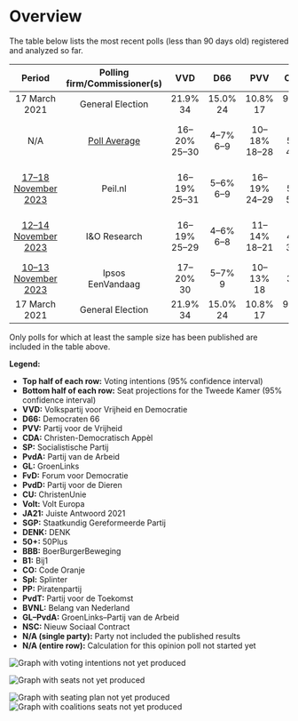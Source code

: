 # Overview

The table below lists the most recent polls (less than 90 days old) registered and analyzed so far.

| Period     | Polling firm/Commissioner(s) | VVD | D66 | PVV | CDA | SP | PvdA | GL | FvD | PvdD | CU | Volt | JA21 | SGP | DENK | 50+ | BBB | B1 | CO | Spl | PP | PvdT | BVNL | GL–PvdA | NSC |
|:----------:|:----------------------------:|:--:|:--:|:--:|:--:|:--:|:--:|:--:|:--:|:--:|:--:|:--:|:--:|:--:|:--:|:--:|:--:|:--:|:--:|:--:|:--:|:--:|:--:|:--:|:--:|
| 17 March 2021 | General Election | 21.9% <br> 34 | 15.0% <br> 24 | 10.8% <br> 17 | 9.5% <br> 15 | 6.0% <br> 9 | 5.7% <br> 9 | 5.2% <br> 8 | 5.0% <br> 8 | 3.8% <br> 6 | 3.4% <br> 5 | 2.4% <br> 3 | 2.4% <br> 3 | 2.1% <br> 3 | 2.0% <br> 3 | 1.0% <br> 1 | 1.0% <br> 1 | 0.8% <br> 1 | 0.4% <br> 0 | 0.3% <br> 0 | 0.2% <br> 0 | 0.0% <br> 0 | 0.0% <br> 0 | 10.9% <br> 17 | 0.0% <br> 0 |
| N/A | [Poll Average](average.html) | 16–20% <br> 25–30 | 4–7% <br> 6–9 | 10–18% <br> 18–28 | 2–5% <br> 4–7 | 3–6% <br> 4–8 | N/A <br> N/A | N/A <br> N/A | 2–4% <br> 3–6 | 3–5% <br> 4–6 | 2–4% <br> 2–4 | 2–4% <br> 3–5 | 0–2% <br> 0–3 | 1–3% <br> 1–4 | 2–3% <br> 3–5 | 0–1% <br> 0–2 | 4–7% <br> 6–10 | 0–1% <br> 0–1 | N/A <br> N/A | N/A <br> N/A | N/A <br> N/A | N/A <br> N/A | 0–1% <br> 0–1 | 14–17% <br> 21–24 | 14–18% <br> 22–27 |
| [17–18 November 2023](2023-11-18-Peilnl.html) | Peil.nl | 16–19% <br> 25–31 | 5–6% <br> 6–9 | 16–19% <br> 24–29 | 3–5% <br> 5–7 | 3–4% <br> 4–7 | N/A <br> N/A | N/A <br> N/A | 3–4% <br> 3–6 | 3–4% <br> 4–6 | 2–3% <br> 2–3 | 2–3% <br> 3–5 | 0–1% <br> 0–1 | 1–2% <br> 1–2 | 2–3% <br> 3–5 | 0% <br> 0 | 4–5% <br> 5–9 | 0–1% <br> 0–1 | N/A <br> N/A | N/A <br> N/A | N/A <br> N/A | N/A <br> N/A | 0–1% <br> 0–1 | 14–17% <br> 22–26 | 14–17% <br> 22–26 |
| [12–14 November 2023](2023-11-14-IOResearch.html) | I&O Research | 16–19% <br> 25–29 | 4–6% <br> 6–8 | 11–14% <br> 18–21 | 2–4% <br> 3–5 | 4–6% <br> 6–8 | N/A <br> N/A | N/A <br> N/A | 2–3% <br> 3–4 | 3–5% <br> 5–6 | 3–4% <br> 4–5 | 3–4% <br> 4–6 | 1–2% <br> 0–3 | 2–3% <br> 3–4 | 2–3% <br> 3–5 | 0–1% <br> 0–2 | 4–6% <br> 7–9 | 0–1% <br> 0 | N/A <br> N/A | N/A <br> N/A | N/A <br> N/A | N/A <br> N/A | 0–1% <br> 0–1 | 13–16% <br> 21–24 | 14–17% <br> 23–27 |
| [10–13 November 2023](2023-11-13-Ipsos.html) | Ipsos <br> EenVandaag | 17–20% <br> 30 | 5–7% <br> 9 | 10–13% <br> 18 | 2–3% <br> 4 | 3–4% <br> 5 | N/A <br> N/A | N/A <br> N/A | 2–3% <br> 4 | 4–6% <br> 6 | 3–4% <br> 3 | 1–3% <br> 3 | 1–2% <br> 2 | 1–3% <br> 3 | 2–3% <br> 4 | 0% <br> 0 | 5–7% <br> 10 | 0–1% <br> 0 | N/A <br> N/A | N/A <br> N/A | N/A <br> N/A | N/A <br> N/A | 0% <br> 0 | 14–17% <br> 23 | 16–19% <br> 26 |
| 17 March 2021 | General Election | 21.9% <br> 34 | 15.0% <br> 24 | 10.8% <br> 17 | 9.5% <br> 15 | 6.0% <br> 9 | 5.7% <br> 9 | 5.2% <br> 8 | 5.0% <br> 8 | 3.8% <br> 6 | 3.4% <br> 5 | 2.4% <br> 3 | 2.4% <br> 3 | 2.1% <br> 3 | 2.0% <br> 3 | 1.0% <br> 1 | 1.0% <br> 1 | 0.8% <br> 1 | 0.4% <br> 0 | 0.3% <br> 0 | 0.2% <br> 0 | 0.0% <br> 0 | 0.0% <br> 0 | 10.9% <br> 17 | 0.0% <br> 0 |

Only polls for which at least the sample size has been published are included in the table above.

**Legend:**
+ **Top half of each row:** Voting intentions (95% confidence interval)
+ **Bottom half of each row:** Seat projections for the Tweede Kamer (95% confidence interval)
+ **VVD:** Volkspartij voor Vrijheid en Democratie
+ **D66:** Democraten 66
+ **PVV:** Partij voor de Vrijheid
+ **CDA:** Christen-Democratisch Appèl
+ **SP:** Socialistische Partij
+ **PvdA:** Partij van de Arbeid
+ **GL:** GroenLinks
+ **FvD:** Forum voor Democratie
+ **PvdD:** Partij voor de Dieren
+ **CU:** ChristenUnie
+ **Volt:** Volt Europa
+ **JA21:** Juiste Antwoord 2021
+ **SGP:** Staatkundig Gereformeerde Partij
+ **DENK:** DENK
+ **50+:** 50Plus
+ **BBB:** BoerBurgerBeweging
+ **B1:** Bij1
+ **CO:** Code Oranje
+ **Spl:** Splinter
+ **PP:** Piratenpartij
+ **PvdT:** Partij voor de Toekomst
+ **BVNL:** Belang van Nederland
+ **GL–PvdA:** GroenLinks–Partij van de Arbeid
+ **NSC:** Nieuw Sociaal Contract
+ **N/A (single party):** Party not included the published results
+ **N/A (entire row):** Calculation for this opinion poll not started yet


![Graph with voting intentions not yet produced](average.png "Voting Intentions")

![Graph with seats not yet produced](average-seats.png "Seats")

![Graph with seating plan not yet produced](average-seating-plan.png "Seating Plan")
![Graph with coalitions seats not yet produced](average-coalitions-seats.png "Coalitions Seats")
